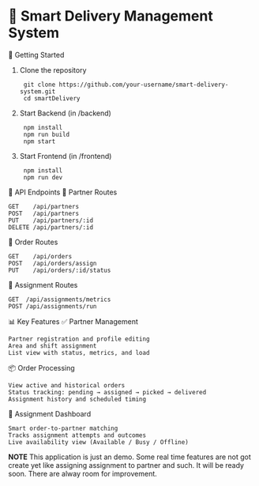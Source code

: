 # 🚚 Smart Delivery Management System

🚀 Getting Started
1. Clone the repository

        git clone https://github.com/your-username/smart-delivery-system.git
        cd smartDelivery
  
2. Start Backend (in /backend)

        npm install
        npm run build
        npm start
  
3. Start Frontend (in /frontend)

        npm install
        npm run dev


🔌 API Endpoints
🔹 Partner Routes

    GET    /api/partners
    POST   /api/partners
    PUT    /api/partners/:id
    DELETE /api/partners/:id
    
🔹 Order Routes

    GET    /api/orders
    POST   /api/orders/assign
    PUT    /api/orders/:id/status
🔹 Assignment Routes

    GET  /api/assignments/metrics
    POST /api/assignments/run

📊 Key Features
  ✅ Partner Management  

    Partner registration and profile editing
    Area and shift assignment
    List view with status, metrics, and load

  📦 Order Processing

    View active and historical orders
    Status tracking: pending → assigned → picked → delivered
    Assignment history and scheduled timing

  🧠 Assignment Dashboard

    Smart order-to-partner matching
    Tracks assignment attempts and outcomes
    Live availability view (Available / Busy / Offline)  

  **NOTE**
  This application is just an demo. Some real time features are not got create yet like assigning assignment to partner and such. It will be ready soon. There are alway room for improvement.
